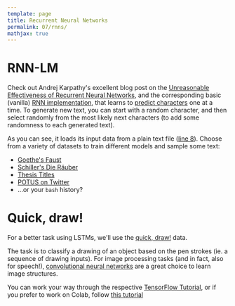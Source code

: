 ```yaml
---
template: page
title: Recurrent Neural Networks
permalink: 07/rnns/
mathjax: true
---
```


# RNN-LM

Check out Andrej Karpathy's excellent blog post on the [Unreasonable Effectiveness of Recurrent Neural Networks](https://karpathy.github.io/2015/05/21/rnn-effectiveness/), and the corresponding basic (vanilla) [RNN implementation](https://gist.github.com/karpathy/d4dee566867f8291f086), that learns to [predict characters](https://karpathy.github.io/2015/05/21/rnn-effectiveness/#character-level-language-models) one at a time.
To generate new text, you can start with a random character, and then select randomly from the most likely next characters (to add some randomness to each generated text).

As you can see, it loads its input data from a plain text file ([line 8](https://gist.github.com/karpathy/d4dee566867f8291f086#file-min-char-rnn-py-L8)).
Choose from a variety of datasets to train different models and sample some text:

- [Goethe's Faust]({{site.baseurl}}/03-ngrams/faust.txt)
- [Schiller's Die Räuber]({{site.baseurl}}/03-ngrams/dieraeuber.txt)
- [Thesis Titles]({{site.baseurl}}/03-ngrams/hsro-theses.txt)
- [POTUS on Twitter]({{site.baseurl}}/07-rnns/potus.txt)
- ...or your `bash` history?


# Quick, draw! 

For a better task using LSTMs, we'll use the [quick, draw!](https://quickdraw.withgoogle.com/data) data.

The task is to classify a drawing of an object based on the pen strokes (ie. a sequence of drawing inputs).
For image processing tasks (and in fact, also for speech!), [convolutional neural networks]({{site.baseurl}}/07-rnns/sl-convnets.pdf) are a great choice to learn image structures.

You can work your way through the respective [TensorFlow Tutorial](https://www.tensorflow.org/tutorials/recurrent_quickdraw), or if you prefer to work on Colab, follow [this tutorial](https://medium.com/tensorflow/train-on-google-colab-and-run-on-the-browser-a-case-study-8a45f9b1474e)
